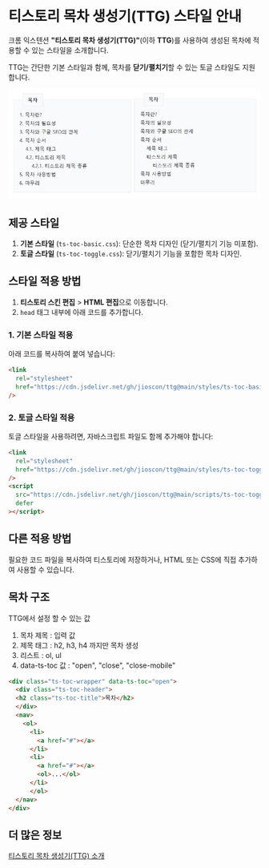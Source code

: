 # 티스토리 목차 생성기(TTG) 스타일 안내

크롬 익스텐션 **"티스토리 목차 생성기(TTG)"**(이하 **TTG**)를 사용하여 생성된 목차에 적용할 수 있는 스타일을 소개합니다.

TTG는 간단한 기본 스타일과 함께, 목차를 **닫기/펼치기**할 수 있는 토글 스타일도 지원합니다.

![티스토리 목차 생성기(TTG)](images/ts-toc.webp)

## 제공 스타일

1. **기본 스타일** (`ts-toc-basic.css`): 단순한 목차 디자인 (닫기/펼치기 기능 미포함).
2. **토글 스타일** (`ts-toc-toggle.css`): 닫기/펼치기 기능을 포함한 목차 디자인.

## 스타일 적용 방법

1. **티스토리 스킨 편집** > **HTML 편집**으로 이동합니다.
2. `head` 태그 내부에 아래 코드를 추가합니다.

### 1. 기본 스타일 적용

아래 코드를 복사하여 붙여 넣습니다:

```html
<link
  rel="stylesheet"
  href="https://cdn.jsdelivr.net/gh/jioscon/ttg@main/styles/ts-toc-basic.min.css"
/>
```

### 2. 토글 스타일 적용

토글 스타일을 사용하려면, 자바스크립트 파일도 함께 추가해야 합니다:

```html
<link
  rel="stylesheet"
  href="https://cdn.jsdelivr.net/gh/jioscon/ttg@main/styles/ts-toc-toggle.min.css"
/>
<script
  src="https://cdn.jsdelivr.net/gh/jioscon/ttg@main/scripts/ts-toc-toggle.min.js"
  defer
></script>
```

## 다른 적용 방법

필요한 코드 파일을 복사하여 티스토리에 저장하거나, HTML 또는 CSS에 직접 추가하여 사용할 수 있습니다.

## 목차 구조

TTG에서 설정 할 수 있는 값

1. 목차 제목 : 입력 값
2. 제목 태그 : h2, h3, h4 까지만 목차 생성
2. 리스트 : ol, ul
3. data-ts-toc 값 : "open", "close", "close-mobile"

```html
<div class="ts-toc-wrapper" data-ts-toc="open">
  <div class="ts-toc-header">
  <h2 class="ts-toc-title">목차</h2>
  </div>
  <nav>
    <ol>
      <li>
        <a href="#"></a>
      </li>
      <li>
        <a href="#"></a>
        <ol>...</ol>
      </li>
      </ol>
  </nav>
</div>
```

## 더 많은 정보

[티스토리 목차 생성기(TTG) 소개](https://jioscon.com/ttg/)